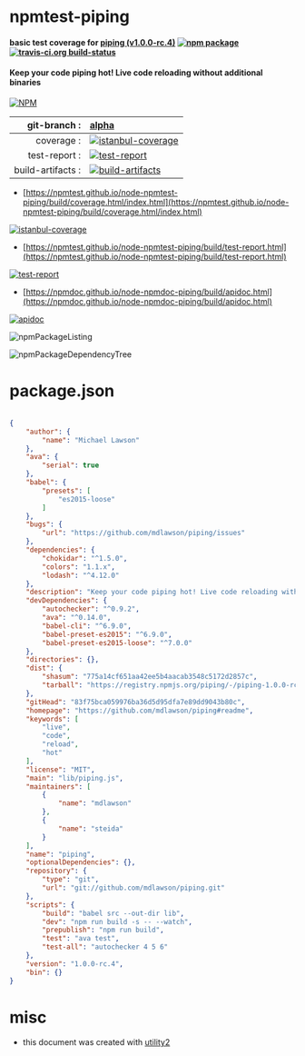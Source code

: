# npmtest-piping

#### basic test coverage for  [piping (v1.0.0-rc.4)](https://github.com/mdlawson/piping#readme)  [![npm package](https://img.shields.io/npm/v/npmtest-piping.svg?style=flat-square)](https://www.npmjs.org/package/npmtest-piping) [![travis-ci.org build-status](https://api.travis-ci.org/npmtest/node-npmtest-piping.svg)](https://travis-ci.org/npmtest/node-npmtest-piping)

#### Keep your code piping hot! Live code reloading without additional binaries

[![NPM](https://nodei.co/npm/piping.png?downloads=true&downloadRank=true&stars=true)](https://www.npmjs.com/package/piping)

| git-branch : | [alpha](https://github.com/npmtest/node-npmtest-piping/tree/alpha)|
|--:|:--|
| coverage : | [![istanbul-coverage](https://npmtest.github.io/node-npmtest-piping/build/coverage.badge.svg)](https://npmtest.github.io/node-npmtest-piping/build/coverage.html/index.html)|
| test-report : | [![test-report](https://npmtest.github.io/node-npmtest-piping/build/test-report.badge.svg)](https://npmtest.github.io/node-npmtest-piping/build/test-report.html)|
| build-artifacts : | [![build-artifacts](https://npmtest.github.io/node-npmtest-piping/glyphicons_144_folder_open.png)](https://github.com/npmtest/node-npmtest-piping/tree/gh-pages/build)|

- [https://npmtest.github.io/node-npmtest-piping/build/coverage.html/index.html](https://npmtest.github.io/node-npmtest-piping/build/coverage.html/index.html)

[![istanbul-coverage](https://npmtest.github.io/node-npmtest-piping/build/screenCapture.buildCi.browser.%252Ftmp%252Fbuild%252Fcoverage.lib.html.png)](https://npmtest.github.io/node-npmtest-piping/build/coverage.html/index.html)

- [https://npmtest.github.io/node-npmtest-piping/build/test-report.html](https://npmtest.github.io/node-npmtest-piping/build/test-report.html)

[![test-report](https://npmtest.github.io/node-npmtest-piping/build/screenCapture.buildCi.browser.%252Ftmp%252Fbuild%252Ftest-report.html.png)](https://npmtest.github.io/node-npmtest-piping/build/test-report.html)

- [https://npmdoc.github.io/node-npmdoc-piping/build/apidoc.html](https://npmdoc.github.io/node-npmdoc-piping/build/apidoc.html)

[![apidoc](https://npmdoc.github.io/node-npmdoc-piping/build/screenCapture.buildCi.browser.%252Ftmp%252Fbuild%252Fapidoc.html.png)](https://npmdoc.github.io/node-npmdoc-piping/build/apidoc.html)

![npmPackageListing](https://npmtest.github.io/node-npmtest-piping/build/screenCapture.npmPackageListing.svg)

![npmPackageDependencyTree](https://npmtest.github.io/node-npmtest-piping/build/screenCapture.npmPackageDependencyTree.svg)



# package.json

```json

{
    "author": {
        "name": "Michael Lawson"
    },
    "ava": {
        "serial": true
    },
    "babel": {
        "presets": [
            "es2015-loose"
        ]
    },
    "bugs": {
        "url": "https://github.com/mdlawson/piping/issues"
    },
    "dependencies": {
        "chokidar": "^1.5.0",
        "colors": "1.1.x",
        "lodash": "^4.12.0"
    },
    "description": "Keep your code piping hot! Live code reloading without additional binaries",
    "devDependencies": {
        "autochecker": "^0.9.2",
        "ava": "^0.14.0",
        "babel-cli": "^6.9.0",
        "babel-preset-es2015": "^6.9.0",
        "babel-preset-es2015-loose": "^7.0.0"
    },
    "directories": {},
    "dist": {
        "shasum": "775a14cf651aa42ee5b4aacab3548c5172d2857c",
        "tarball": "https://registry.npmjs.org/piping/-/piping-1.0.0-rc.4.tgz"
    },
    "gitHead": "83f75bca059976ba36d5d95dfa7e89dd9043b80c",
    "homepage": "https://github.com/mdlawson/piping#readme",
    "keywords": [
        "live",
        "code",
        "reload",
        "hot"
    ],
    "license": "MIT",
    "main": "lib/piping.js",
    "maintainers": [
        {
            "name": "mdlawson"
        },
        {
            "name": "steida"
        }
    ],
    "name": "piping",
    "optionalDependencies": {},
    "repository": {
        "type": "git",
        "url": "git://github.com/mdlawson/piping.git"
    },
    "scripts": {
        "build": "babel src --out-dir lib",
        "dev": "npm run build -s -- --watch",
        "prepublish": "npm run build",
        "test": "ava test",
        "test-all": "autochecker 4 5 6"
    },
    "version": "1.0.0-rc.4",
    "bin": {}
}
```



# misc
- this document was created with [utility2](https://github.com/kaizhu256/node-utility2)
